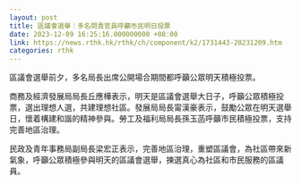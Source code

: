 ```yaml
---
layout: post
title: 區議會選舉｜多名問責官員呼籲市民明日投票
date: 2023-12-09 16:25:16.000000000 +08:00
link: https://news.rthk.hk/rthk/ch/component/k2/1731443-20231209.htm
categories: rthk
---
```


區議會選舉前夕，多名局長出席公開場合期間都呼籲公眾明天積極投票。

商務及經濟發展局局長丘應樺表示，明天是區議會選舉大日子，呼籲公眾積極投票，選出理想人選，共建理想社區。發展局局長甯漢豪表示，鼓勵公眾在明天選舉日，懷着構建和諧的精神參與。勞工及福利局局長孫玉菡呼籲市民積極投票，支持完善地區治理。

民政及青年事務局副局長梁宏正表示，完善地區治理，重塑區議會，為社區帶來新氣象，呼籲公眾積極參與明天的區議會選舉，揀選真心為社區和市民服務的區議員。
